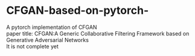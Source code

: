 # CFGAN-based-on-pytorch-  
A pytorch implementation of CFGAN  
paper title: CFGAN:A Generic Collaborative Filtering Framework based on Generative Adversarial Networks  
It is not complete yet
